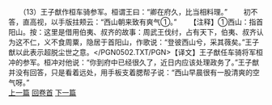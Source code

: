 　　（13）王子猷作桓车骑参军。桓谓王曰：“卿在府久，比当相料理。”
　　初不答，直高视，以手版拄颊云：“西山朝来致有爽气①。”
　　【注释】①西山：指首阳山。按：这里是借用伯夷、叔齐的故事：周武王伐纣，占有天下，伯夷、叔齐认为这不仁，义不食周粟，隐居于首阳山，作歌说：“登彼西山兮，采其薇矣。”王子猷以此表示超脱尘世之意。</PGN0502.TXT/PGN>【译文】王子猷任车骑将军桓冲的参军。桓冲对他说：“你到府中已经很久了，近日内应该处理政务了。”王子猷并没有回答，只是看着远处，用手板支着腮帮子说：“西山早晨很有一股清爽的空气呀。”
<br>[上一篇](24_12) [回卷首](24_00) [下一篇](24_14)
